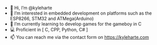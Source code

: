 - 👋 Hi, I’m @kyleharte
- 👀 I’m interested in embedded development on platforms such as the ESP8266, STM32 and ATMega(Arduino)
- 🌱 I’m currently learning to develop games for the gameboy in C
- 💻 Proficient in [ C, CPP, Python, C# ]
- 📫 You can reach me via the contact form on https://kyleharte.com

<!---
kyleharte/kyleharte is a ✨ special ✨ repository because its `README.md` (this file) appears on your GitHub profile.
You can click the Preview link to take a look at your changes.
--->
